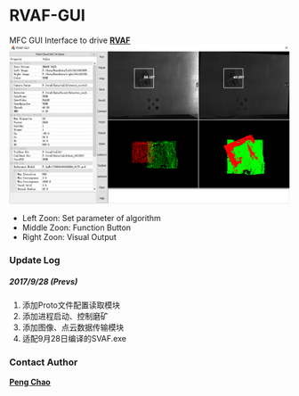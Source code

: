 RVAF-GUI
===
MFC GUI Interface to drive [__RVAF__](https://github.com/P-Chao/RVAF)
![](img/rvaf-gui.png)

* Left Zoon: Set parameter of algorithm
* Middle Zoon: Function Button
* Right Zoon: Visual Output

### Update Log ###

##### 2017/9/28 (Prevs) #####
1. 添加Proto文件配置读取模块
2. 添加进程启动、控制磨矿
3. 添加图像、点云数据传输模块
4. 适配9月28日编译的SVAF.exe

### Contact Author ###
[__Peng Chao__](http://www.p-chao.com)